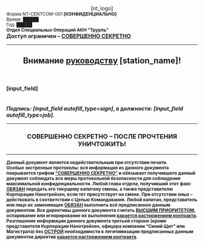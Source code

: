 <center> [nt_logo] </center>
<small> Форма NT-CENTCOM-001 <b>[КОНФИДЕНЦИАЛЬНО] </b>
<br></small> <small>Время: █████ </small>
<br> <small>Год: █████ </small>
<br><small><b> Отдел Специальных Операций АКН “Трурль” </b></small>
<br><large><b>Доступ ограничен – <u> СОВЕРШЕННО СЕКРЕТНО </u><b>
</large><hr><center><h2><b>Внимание <u>руководству</u> [station_name]!</b></h3></center>
<br><br><b>[input_field]</b><br><h4><i><br><b>Подпись:  </b>[input_field autofill_type=sign]</i>,  <b> в должности:</b> <i>[input_field autofill_type=job].</i></small>
<br><hr><center><b> <h3>СОВЕРШЕННО СЕКРЕТНО – ПОСЛЕ ПРОЧТЕНИЯ УНИЧТОЖИТЬ! <b></h3>
<hr></center><small><b>Данный документ является недействительным при отсутствии печати.
<br>Особые экстренные протоколы: вся информация из данного документа покрывается грифом <u>“СОВЕРШЕННО СЕКРЕТНО”</u> и обязывает получившего данный документ соблюдать все меры протокольной безопасности для соблюдения максимальной конфиденциальности.
Любой глава отдела, получивший этот факс <u>ОБЯЗАН</u> передать его текущему капитану смены, а также представителю Корпорации Нанотрейзен, если тот присутствует на смене. При отсутствии оных – действовать в соответствии с Цепью Командования.
Любой капитан, представитель или лицо их заменяющее <u>ОБЯЗАН</u> выполнить всё предписанное данным документом. Все директивы данного документа считать <u>ВЫСШИМ ПРИОРИТЕТОМ</u>, оспаривание или игнорирование их выполнения <u>карается расторжением контракта</u>.
Разглашение информации данного документа третьей стороне (кроме представителя Корпорации Нанотрейзен, офицера компании “Синий Щит” или Магистрата) без <u>ОСТРОЙ</u> необходимости в легитимизации предписанных данным документов директив <u>карается расторжением контракта</u>.
